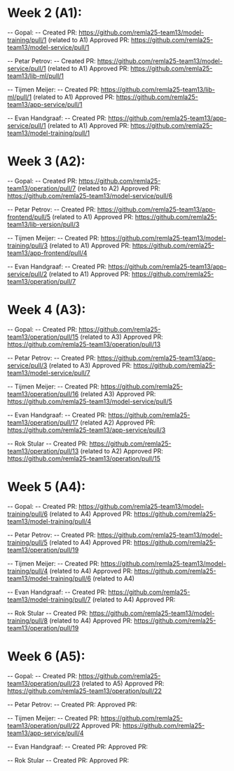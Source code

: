 # Week 2 (A1):

-- Gopal: --
Created PR: https://github.com/remla25-team13/model-training/pull/1 (related to A1)
Approved PR: https://github.com/remla25-team13/model-service/pull/1

-- Petar Petrov: --
Created PR: https://github.com/remla25-team13/model-service/pull/1 (related to A1)
Approved PR: https://github.com/remla25-team13/lib-ml/pull/1

-- Tijmen Meijer: --
Created PR: https://github.com/remla25-team13/lib-ml/pull/1 (related to A1)
Approved PR: https://github.com/remla25-team13/app-service/pull/1

-- Evan Handgraaf: --
Created PR: https://github.com/remla25-team13/app-service/pull/1 (related to A1)
Approved PR: https://github.com/remla25-team13/model-training/pull/1

# Week 3 (A2):

-- Gopal: --
Created PR: https://github.com/remla25-team13/operation/pull/7 (related to A2)
Approved PR: https://github.com/remla25-team13/model-service/pull/6

-- Petar Petrov: --
Created PR: https://github.com/remla25-team13/app-frontend/pull/5 (related to A1)
Approved PR: https://github.com/remla25-team13/lib-version/pull/3

-- Tijmen Meijer: --
Created PR: https://github.com/remla25-team13/model-training/pull/3 (related to A1)
Approved PR: https://github.com/remla25-team13/app-frontend/pull/4

-- Evan Handgraaf: --
Created PR: https://github.com/remla25-team13/app-service/pull/2 (related to A1)
Approved PR: https://github.com/remla25-team13/operation/pull/7

# Week 4 (A3):

-- Gopal: --
Created PR: https://github.com/remla25-team13/operation/pull/15 (related to A3)
Approved PR: https://github.com/remla25-team13/operation/pull/13

-- Petar Petrov: --
Created PR: https://github.com/remla25-team13/app-service/pull/3 (related to A3)
Approved PR: https://github.com/remla25-team13/model-service/pull/7

-- Tijmen Meijer: --
Created PR: https://github.com/remla25-team13/operation/pull/16 (related A3)
Approved PR: https://github.com/remla25-team13/model-service/pull/5

-- Evan Handgraaf: --
Created PR: https://github.com/remla25-team13/operation/pull/17 (related A2)
Approved PR: https://github.com/remla25-team13/app-service/pull/3

-- Rok Stular --
Created PR: https://github.com/remla25-team13/operation/pull/13 (related to A2)
Approved PR: https://github.com/remla25-team13/operation/pull/15

# Week 5 (A4):

-- Gopal: --
Created PR: https://github.com/remla25-team13/model-training/pull/6 (related to A4)
Approved PR: https://github.com/remla25-team13/model-training/pull/4

-- Petar Petrov: --
Created PR: https://github.com/remla25-team13/model-training/pull/5 (related to A4)
Approved PR: https://github.com/remla25-team13/operation/pull/19

-- Tijmen Meijer: --
Created PR: https://github.com/remla25-team13/model-training/pull/4 (related to A4)
Approved PR: https://github.com/remla25-team13/model-training/pull/6 (related to A4)

-- Evan Handgraaf: --
Created PR: https://github.com/remla25-team13/model-training/pull/7 (related to A4)
Approved PR: 

-- Rok Stular --
Created PR: https://github.com/remla25-team13/model-training/pull/8 (related to A4)
Approved PR: https://github.com/remla25-team13/operation/pull/19

# Week 6 (A5):

-- Gopal: --
Created PR: https://github.com/remla25-team13/operation/pull/23 (related to A5)
Approved PR: https://github.com/remla25-team13/operation/pull/22

-- Petar Petrov: --
Created PR: 
Approved PR: 

-- Tijmen Meijer: --
Created PR: https://github.com/remla25-team13/operation/pull/22
Approved PR: https://github.com/remla25-team13/app-service/pull/4

-- Evan Handgraaf: --
Created PR: 
Approved PR: 

-- Rok Stular --
Created PR: 
Approved PR: 
